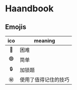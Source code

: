 # Haandbook

## Emojis

| ico | meaning |
| :-: | - |
| :red_circle: | 困难 |
| :green_circle: | 简单 |
| :lock: | 加锁题 |
| :secret: | 使用了值得记住的技巧 |